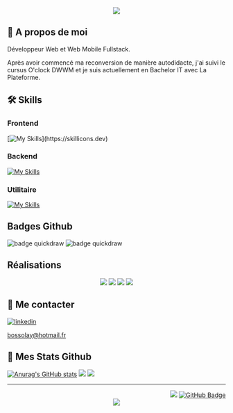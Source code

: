 <div align="center" class="w-100">
  <img src="https://capsule-render.vercel.app/api?type=waving&height=200&color=000000&text=Bossola%20Yannick&reversal=false&textBg=false&fontColor=07af82&fontAlign=49&animation=scaleIn&descAlignY=54&fontAlignY=34&stroke=57eb73&strokeWidth=2&section=header&desc=Développeur%20Web%20et%20Web%20Mobile&descAlign=49">
</div>

## 🚀 A propos de moi
Développeur Web et Web Mobile Fullstack.

Après avoir commencé ma reconversion de manière autodidacte, j'ai suivi le cursus O'clock DWWM et je suis actuellement en Bachelor IT avec La Plateforme. 


## 🛠 Skills
### Frontend
[![My Skills](https://skillicons.dev/icons?i=html,css,js,react,ts,tailwind,sass,)](https://skillicons.dev)

### Backend
[![My Skills](https://skillicons.dev/icons?i=nodejs,express,postgres,sequelize,py,java)](https://skillicons.dev)

### Utilitaire
[![My Skills](https://skillicons.dev/icons?i=git,github,vscode,vite,pnpm,npm)](https://skillicons.dev)


## Badges Github

![badge quickdraw](https://github.githubassets.com/assets/quickdraw-default--light-medium-5450fadcbe37.png)
![badge quickdraw](https://github.githubassets.com/assets/pull-shark-default-498c279a747d.png)

## Réalisations
<div align="center">
  <img src="https://res.cloudinary.com/dagvnfbun/image/upload/c_pad,b_gen_fill,w_350,h_500/v1731923889/Capture_d_%C3%A9cran_2024-11-18_105607_l8gd9a.png">
  <img src="https://res.cloudinary.com/dagvnfbun/image/upload/c_pad,b_gen_fill,w_350,h_500/v1731921481/maquette_site_By_Orkblan_dddssk.png">
  <img src="https://res.cloudinary.com/dagvnfbun/image/upload/c_pad,b_gen_fill,w_350,h_500/v1731921482/maquette_Run_yuhkxk.png">
  <img src="https://res.cloudinary.com/dagvnfbun/image/upload/c_pad,b_gen_fill,w_350,h_500/v1731921471/maquette_Gaming_Campus_f6g9kx.png">
</div>

## 🔗 Me contacter

[![linkedin](https://img.shields.io/badge/linkedin-0A66C2?style=for-the-badge&logo=linkedin&logoColor=white)](https://www.linkedin.com/in/yannick-bossola)

bossolay@hotmail.fr

## 🔗 Mes Stats Github

[![Anurag's GitHub stats](https://github-readme-stats.vercel.app/api?username=Bossola-Yannick&show_icons=true&count_private=true&theme=react&hide_border=true&bg_color=0D1117)](https://github.com/anuraghazra/github-readme-stats)
<img src="https://github-readme-streak-stats.herokuapp.com/?user=Bossola-Yannick&theme=black-ice&hide_border=true&stroke=0000&background=060A0CD0">
<img src="https://github-readme-stats.vercel.app/api/top-langs/?username=Bossola-Yannick&langs_count=8&count_private=true&layout=compact&theme=react&hide_border=true&bg_color=0D1117">

----


<div class="text-right> 
  <a href="https://github.com/Bossola-Yannick/github-profile-views-counter" align="right">
    <img src="https://komarev.com/ghpvc/?username=Bossola-Yannick">
  </a>
  <a href="https://github.com/Bossola-Yannick?tab=followers" align=right"><img src="https://img.shields.io/github/followers/Bossola-Yannick?label=Followers&style=social" alt="GitHub Badge"></a>
</div>

<div align="center">
  <img src="https://capsule-render.vercel.app/api?type=waving&height=100&color=000000&section=footer">
</div>
